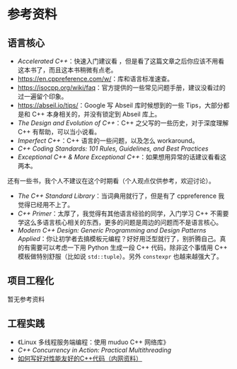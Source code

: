 <!--
SPDX-FileCopyrightText: 2021 Shuai Zhang

SPDX-License-Identifier: CC-BY-NC-ND-4.0
-->

# 参考资料

## 语言核心

- *Accelerated C++*：快速入门建议看 ，但是看了这篇文章之后你应该不用看这本书了，而且这本书稍微有点老。
- <https://en.cppreference.com/w/>：库和语言标准速查。
- <https://isocpp.org/wiki/faq>：官方提供的一些常见问题手册，建议没看过的过一遍留个印象。
- <https://abseil.io/tips/>：Google 写 Abseil 库时候想到的一些 Tips，大部分都是和 C++ 本身相关的，并没有锁定到 Abseil 库上。
- *The Design and Evolution of C++*：C++ 之父写的一些历史，对于深度理解 C++ 有帮助，可以当小说看。
- *Imperfect C++*：C++ 语言的一些问题，以及怎么 workaround。
- *C++ Coding Standards: 101 Rules, Guidelines, and Best Practices*
- *Exceptional C++ & More Exceptional C++*：如果想用异常的话建议看看这两本。

还有一些书，我个人不建议在这个时期看（个人观点仅供参考，欢迎讨论）。

- *The C++ Standard Library*：当词典用就行了，但是有了 cppreference 我觉得已经用不上了。
- *C++ Primer*：太厚了，我觉得有其他语言经验的同学，入门学习 C++ 不需要学这么多语言核心相关的东西，更多的问题是周边的问题而不是语言核心。
- *Modern C++ Design: Generic Programming and Design Patterns Applied*：你让初学者去搞模板元编程？好好用泛型就行了，别折腾自己。真的有需要可以考虑一下用 Python 生成一段 C++ 代码，除非这个事情用 C++ 模板做特别舒服（比如说 `std::tuple`）。另外 `constexpr` 也越来越强大了。

## 项目工程化

暂无参考资料

## 工程实践

- 《Linux 多线程服务端编程：使用 muduo C++ 网络库》
- *C++ Concurrency in Action: Practical Multithreading*
- [如何写好对性能友好的C++代码（内网资料）](https://bytedance.feishu.cn/docs/doccnjhjN5W1PLTjcDgDXDHHZyh)
